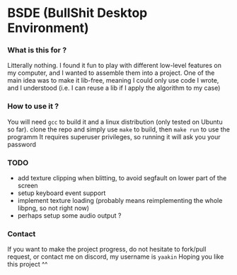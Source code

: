 # BSDE (BullShit Desktop Environment)

### What is this for ?

Litterally nothing. I found it fun to play with different low-level features on my computer, and I wanted to assemble them into a project.
One of the main idea was to make it lib-free, meaning I could only use code I wrote, and I understood (i.e. I can reuse a lib if I apply the algorithm to my case)

### How to use it ?

You will need `gcc` to build it and a linux distribution (only tested on Ubuntu so far).
clone the repo and simply use `make` to build, then `make run` to use the programm
It requires superuser privileges, so running it will ask you your password

### TODO

- add texture clipping when blitting, to avoid segfault on lower part of the screen
- setup keyboard event support
- implement texture loading (probably means reimplementing the whole libpng, so not right now)
- perhaps setup some audio output ?

### Contact

If you want to make the project progress, do not hesitate to fork/pull request, or contact me on discord, my username is `yaakin`
Hoping you like this project ^^
